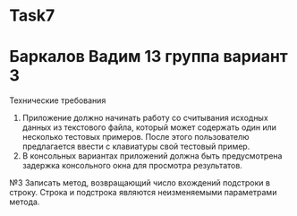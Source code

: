 # Task7
# Баркалов Вадим 13 группа вариант 3 
Технические требования
1. Приложение должно начинать работу со считывания исходных данных из текстового файла, который может содержать один или несколько тестовых примеров. После этого
пользователю предлагается ввести с клавиатуры свой тестовый пример.
2. В консольных вариантах приложений должна быть предусмотрена задержка консольного окна для просмотра результатов.


№3 Записать метод, возвращающий число вхождений подстроки в строку. Строка и подстрока являются неизменяемыми параметрами метода.
